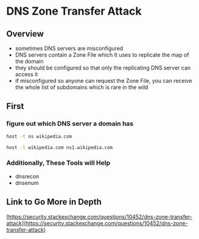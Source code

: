 # DNS Zone Transfer Attack

## Overview

* sometimes DNS servers are misconfigured
* DNS servers contain a Zone File which It uses to replicate the map of the domain
* they should be configured so that only the replicating DNS server can access it
* if misconfigured so anyone can request the Zone File, you can receive the whole list of subdomains which is rare in the wild

## First

### figure out which DNS server a domain has

```bash
host -t ns wikipedia.com
```

```bash
host -l wikipedia.com ns1.wikipedia.com
```

### Additionally, These Tools will Help

* dnsrecon
* dnsenum

## Link to Go More in Depth

[https://security.stackexchange.com/questions/10452/dns-zone-transfer-attack](https://security.stackexchange.com/questions/10452/dns-zone-transfer-attack)

